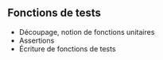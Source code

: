 ## Fonctions de tests

* Découpage, notion de fonctions unitaires
* Assertions
* Écriture de fonctions de tests
